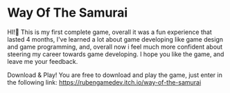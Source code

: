 # Way Of The Samurai
HI!👋 This is my first complete game, overall it was a fun experience that lasted 4 months, I've learned a lot about game developing like game design and game programming, and, overall now i feel much more confident about steering my career towards game developing. I hope you like the game, and leave me your feedback.

Download & Play!
You are free to download and play the game, just enter in the following link: https://rubengamedev.itch.io/way-of-the-samurai

